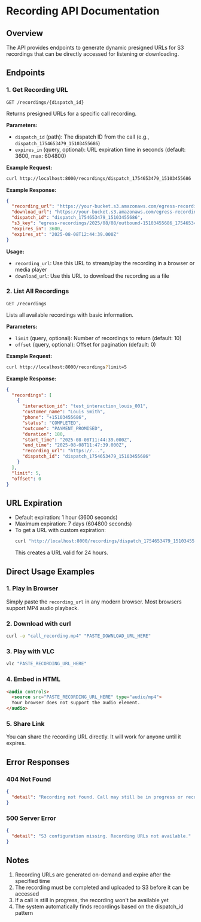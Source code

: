 # Recording API Documentation

## Overview
The API provides endpoints to generate dynamic presigned URLs for S3 recordings that can be directly accessed for listening or downloading.

## Endpoints

### 1. Get Recording URL
```
GET /recordings/{dispatch_id}
```

Returns presigned URLs for a specific call recording.

**Parameters:**
- `dispatch_id` (path): The dispatch ID from the call (e.g., `dispatch_1754653479_15103455686`)
- `expires_in` (query, optional): URL expiration time in seconds (default: 3600, max: 604800)

**Example Request:**
```bash
curl http://localhost:8000/recordings/dispatch_1754653479_15103455686
```

**Example Response:**
```json
{
  "recording_url": "https://your-bucket.s3.amazonaws.com/egress-recordings/2025/08/08/outbound-15103455686_1754653479.mp4?...",
  "download_url": "https://your-bucket.s3.amazonaws.com/egress-recordings/2025/08/08/outbound-15103455686_1754653479.mp4?...&response-content-disposition=attachment",
  "dispatch_id": "dispatch_1754653479_15103455686",
  "s3_key": "egress-recordings/2025/08/08/outbound-15103455686_1754653479.mp4",
  "expires_in": 3600,
  "expires_at": "2025-08-08T12:44:39.000Z"
}
```

**Usage:**
- `recording_url`: Use this URL to stream/play the recording in a browser or media player
- `download_url`: Use this URL to download the recording as a file

### 2. List All Recordings
```
GET /recordings
```

Lists all available recordings with basic information.

**Parameters:**
- `limit` (query, optional): Number of recordings to return (default: 10)
- `offset` (query, optional): Offset for pagination (default: 0)

**Example Request:**
```bash
curl http://localhost:8000/recordings?limit=5
```

**Example Response:**
```json
{
  "recordings": [
    {
      "interaction_id": "test_interaction_louis_001",
      "customer_name": "Louis Smith",
      "phone": "+15103455686",
      "status": "COMPLETED",
      "outcome": "PAYMENT_PROMISED",
      "duration": 180,
      "start_time": "2025-08-08T11:44:39.000Z",
      "end_time": "2025-08-08T11:47:39.000Z",
      "recording_url": "https://...",
      "dispatch_id": "dispatch_1754653479_15103455686"
    }
  ],
  "limit": 5,
  "offset": 0
}
```

## URL Expiration

- Default expiration: 1 hour (3600 seconds)
- Maximum expiration: 7 days (604800 seconds)
- To get a URL with custom expiration:
  ```bash
  curl "http://localhost:8000/recordings/dispatch_1754653479_15103455686?expires_in=86400"
  ```
  This creates a URL valid for 24 hours.

## Direct Usage Examples

### 1. Play in Browser
Simply paste the `recording_url` in any modern browser. Most browsers support MP4 audio playback.

### 2. Download with curl
```bash
curl -o "call_recording.mp4" "PASTE_DOWNLOAD_URL_HERE"
```

### 3. Play with VLC
```bash
vlc "PASTE_RECORDING_URL_HERE"
```

### 4. Embed in HTML
```html
<audio controls>
  <source src="PASTE_RECORDING_URL_HERE" type="audio/mp4">
  Your browser does not support the audio element.
</audio>
```

### 5. Share Link
You can share the recording URL directly. It will work for anyone until it expires.

## Error Responses

### 404 Not Found
```json
{
  "detail": "Recording not found. Call may still be in progress or recording failed."
}
```

### 500 Server Error
```json
{
  "detail": "S3 configuration missing. Recording URLs not available."
}
```

## Notes

1. Recording URLs are generated on-demand and expire after the specified time
2. The recording must be completed and uploaded to S3 before it can be accessed
3. If a call is still in progress, the recording won't be available yet
4. The system automatically finds recordings based on the dispatch_id pattern
